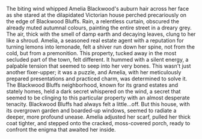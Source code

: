 The biting wind whipped Amelia Blackwood's auburn hair across her face as she stared at the dilapidated Victorian house perched precariously on the edge of Blackwood Bluffs.  Rain, a relentless curtain, obscured the already muted autumnal colours, painting the entire street in a dreary grey.  The air, thick with the smell of damp earth and decaying leaves, clung to her like a shroud.  Amelia, a seasoned real estate agent with a reputation for turning lemons into lemonade, felt a shiver run down her spine, not from the cold, but from a premonition.  This property, tucked away in the most secluded part of the town, felt different.  It hummed with a silent energy, a palpable tension that seemed to seep into her very bones.  This wasn't just another fixer-upper; it was a puzzle, and Amelia, with her meticulously prepared presentations and practiced charm, was determined to solve it.  The Blackwood Bluffs neighborhood, known for its grand estates and stately homes, held a dark secret whispered on the wind, a secret that seemed to be clinging to this particular property with an almost desperate tenacity.  Blackwood Bluffs had always felt a little...off.  But this house, with its overgrown garden and boarded-up windows, seemed to radiate a deeper, more profound unease. Amelia adjusted her scarf, pulled her thick coat tighter, and stepped onto the cracked, moss-covered porch, ready to confront the enigma that awaited her inside.
